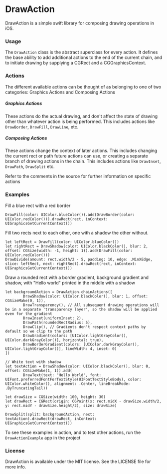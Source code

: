 # DrawAction

DrawAction is a simple swift library for composing drawing operations in iOS. 

### Usage

The `DrawAction` class is the abstract superclass for every action. It defines the base ability to add additional actions to the end of the current chain, and to initiate drawing by supplying a CGRect and a CGGraphicsContext. 

### Actions

The different available actions can be thought of as belonging to one of two categories: Graphics Actions and Composing Actions

##### Graphics Actions

These actions do the actual drawing, and don't affect the state of drawing other than whatever action is being performed. This includes actions like `DrawBorder`, `DrawFill`, `DrawLine`, etc.

##### Composing Actions

These actions change the context of later actions. This includes changing the current rect or path future actions can use, or creating a separate branch of drawing actions in the chain. This includes actions like `DrawInset`, `DrawPath`, `DrawSplit` etc.

Refer to the comments in the source for further information on specific actions

### Examples

Fill a blue rect with a red border  

    DrawFill(color: UIColor.blueColor()).add(DrawBorder(color: UIColor.redColor())).drawRect(rect, inContext: UIGraphicsGetCurrentContext())

Fill two rects next to each other, one with a shadow the other without.

    let leftRect = DrawFill(color: UIColor.blueColor())
    let rightRect = DrawShadow(color: UIColor.blackColor(), blur: 2, offset: CGSize(width: -1, height: 1)).add(DrawFill(color: UIColor.redColor()))
    DrawDivide(amount: rect.width/2 - 5, padding: 10, edge: .MinXEdge, slice: leftRect, next: rightRect).drawRect(rect, inContext: UIGraphicsGetCurrentContext())


Draw a rounded rect with a border gradient, background gradient and shadow, with "Hello world" printed in the middle with a shadow

    let backgroundAction = DrawAction.chainActions([
            DrawShadow(color: UIColor.blackColor(), blur: 1, offset: CGSizeMake(0, 1)),
            DrawTransparency(), // All subsequent drawing operations will be in a separate 'transparency layer', so the shadow will be applied even for the gradient
            DrawInset(uniformInset: 2),
            DrawPath(roundedRectRadius: 5),
            DrawClip(), // Gradients don't respect context paths by default so we clip to the path
            DrawGradient(colors: [UIColor.lightGrayColor(), UIColor.darkGrayColor()], horizontal: true),
            DrawBorderGradient(colors: [UIColor.darkGrayColor(), UIColor.lightGrayColor()], lineWidth: 4, inset: 0)
    ])

    // White text with shadow
    let textAction = DrawShadow(color: UIColor.blackColor(), blur: 0, offset: CGSizeMake(1, 1)).add(
            DrawText(text: "Hello World", font: UIFont.preferredFontForTextStyle(UIFontTextStyleBody), color: UIColor.whiteColor(), alignment: .Center, lineBreakMode: .ByTruncatingTail))

    let drawSize = CGSize(width: 100, height: 30)
    let drawRect = CGRect(origin: CGPoint(x: rect.midX - drawSize.width/2, y: rect.midY - drawSize.height/2), size: drawSize)

    DrawSplit(split: backgroundAction, next: textAction).drawRect(drawRect, inContext: UIGraphicsGetCurrentContext())

To see these examples in action, and to test other actions, run the `DrawActionExample` app in the project

### License

DrawAction is available under the MIT license. See the LICENSE file for more info.
